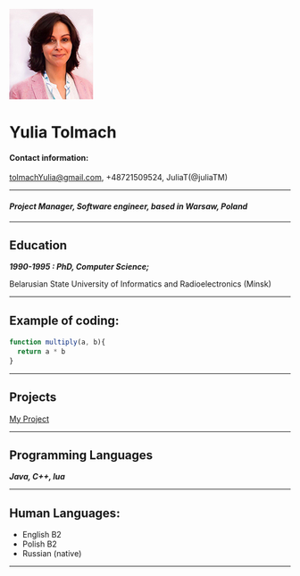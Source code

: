 
![photo](https://github.com/juliaTM/docs/blob/main/small_photo.jpg?raw=true)

# Yulia Tolmach #
 #### Contact information: 
  tolmachYulia@gmail.com, +48721509524, JuliaT(@juliaTM) 
___
#### __*Project Manager, Software engineer,  based in Warsaw, Poland*__
____

## Education

 _**1990-1995
:   PhD, Computer Science;**_ 

Belarusian State University of Informatics and Radioelectronics (Minsk)
___________

## Example of coding:
``` javascript
function multiply(a, b){ 
  return a * b 
} 
```
__________
## Projects
[My Project](https://github.com/juliaTM/rsschool-cv/blob/a29c3c798c99889e864ebe15d535e1c18d902409/cv.md)
_________

## Programming Languages
  _**Java, C++, lua**_
  __________


## Human Languages:

* English B2
* Polish B2
* Russian (native)
_______